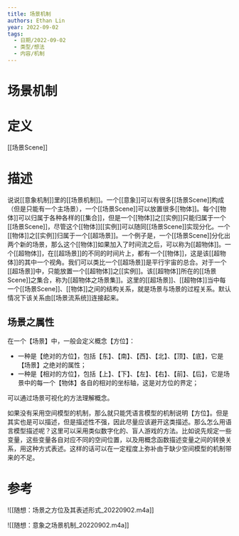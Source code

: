 ```yaml
---
title: 场景机制
authors: Ethan Lin
year: 2022-09-02 
tags:
  - 日期/2022-09-02 
  - 类型/想法 
  - 内容/机制  
---
```



# 场景机制





# 定义

[[场景Scene]]


# 描述




说说[[意象机制]]里的[[场景机制]]。一个[[意象]]可以有很多[[场景Scene]]构成（但是只能有一个主场景），一个[[场景Scene]]可以放置很多[[物体]]。每个[[物体]]可以归属于各种各样的[[集合]]，但是一个[[物体]]之[[实例]]只能归属于一个[[场景Scene]]，尽管这个[[物体]][[实例]]可以随同[[场景Scene]]实现分化。一个[[物体]]之[[实例]]归属于一个[[超场景]]。一个例子是，一个[[场景Scene]]分化出两个新的场景，那么这个[[物体]]如果加入了时间流之后，可以称为[[超物体]]。一个[[超物体]]，在[[超场景]]的不同的时间片上，都有一个[[物体]]，这是该[[超物体]]的其中一个视角。我们可以类比一个[[超场景]]是平行宇宙的总合。对于一个[[超场景]]中，只能放置一个[[超物体]]之[[实例]]。该[[超物体]]所在的[[场景Scene]]之集合，称为[[超物体之场景集]]。这里的[[超场景]]、[[超物体]]当中每一个[[场景Scene]]、[[物体]]之间的结构关系，就是场景与场景的过程关系。默认情况下该关系由[[场景流系统]]连接起来。

## 场景之属性



在一个【场景】中，一般会定义概念【方位】：
- 一种是【绝对的方位】，包括【东】、【南】、【西】、【北】、【顶】、【底】，它是【场景】之绝对的属性；
- 一种是【相对的方位】，包括【上】、【下】、【左】、【右】、【前】、【后】，它是场景中的每一个【物体】各自的相对的坐标轴，这是对方位的界定；

可以通过场景可视化的方法理解概念。

如果没有采用空间模型的机制，那么就只能凭语言模型的机制说明【方位】。但是其实也是可以描述，但是描述性不强，因此尽量应该避开这类描述。那么怎么用语言模型描述呢？这里可以采用类似数字化的、盲人游戏的方法。比如说先规定一些变量，这些变量各自对应不同的空间位置，以及用概念函数描述变量之间的转换关系，用这种方式表述。这样的话可以在一定程度上弥补由于缺少空间模型的机制带来的不足。



# 参考





![[随想：场景之方位及其表述形式_20220902.m4a]]

![[随想：意象之场景机制_20220902.m4a]]